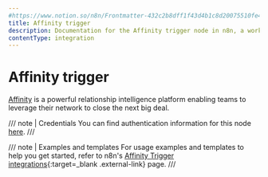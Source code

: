 ```yaml
---
#https://www.notion.so/n8n/Frontmatter-432c2b8dff1f43d4b1c8d20075510fe4
title: Affinity trigger
description: Documentation for the Affinity trigger node in n8n, a workflow automation platform. Includes details of operations and configuration, and links to examples and credentials information.
contentType: integration
---
```


# Affinity trigger

[Affinity](https://www.affinity.co/) is a powerful relationship intelligence platform enabling teams to leverage their network to close the next big deal.

/// note | Credentials
You can find authentication information for this node [here](/integrations/builtin/credentials/affinity/).
///

///  note  | Examples and templates
For usage examples and templates to help you get started, refer to n8n's [Affinity Trigger integrations](https://n8n.io/integrations/affinity-trigger/){:target=_blank .external-link} page.
///
